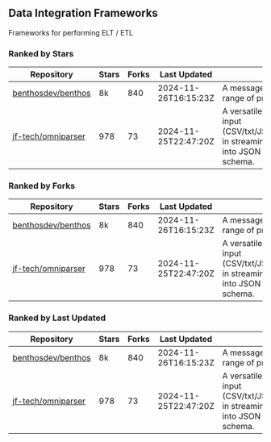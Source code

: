 ## Data Integration Frameworks

Frameworks for performing ELT / ETL

### Ranked by Stars

| Repository | Stars | Forks | Last Updated | Description | 
|------------|-------|-------|--------------|-------------|
| [benthosdev/benthos](https://github.com/benthosdev/benthos) | 8k | 840 | 2024-11-26T16:15:23Z |  A message streaming bridge between a range of protocols. |
| [jf-tech/omniparser](https://github.com/jf-tech/omniparser) | 978 | 73 | 2024-11-25T22:47:20Z |  A versatile ETL library that parses text input (CSV/txt/JSON/XML/EDI/X12/EDIFACT/etc) in streaming fashion and transforms data into JSON output using data-driven schema. |

### Ranked by Forks

| Repository | Stars | Forks | Last Updated | Description | 
|------------|-------|-------|--------------|-------------|
| [benthosdev/benthos](https://github.com/benthosdev/benthos) | 8k | 840 | 2024-11-26T16:15:23Z |  A message streaming bridge between a range of protocols. |
| [jf-tech/omniparser](https://github.com/jf-tech/omniparser) | 978 | 73 | 2024-11-25T22:47:20Z |  A versatile ETL library that parses text input (CSV/txt/JSON/XML/EDI/X12/EDIFACT/etc) in streaming fashion and transforms data into JSON output using data-driven schema. |

### Ranked by Last Updated

| Repository | Stars | Forks | Last Updated | Description | 
|------------|-------|-------|--------------|-------------|
| [benthosdev/benthos](https://github.com/benthosdev/benthos) | 8k | 840 | 2024-11-26T16:15:23Z |  A message streaming bridge between a range of protocols. |
| [jf-tech/omniparser](https://github.com/jf-tech/omniparser) | 978 | 73 | 2024-11-25T22:47:20Z |  A versatile ETL library that parses text input (CSV/txt/JSON/XML/EDI/X12/EDIFACT/etc) in streaming fashion and transforms data into JSON output using data-driven schema. |

